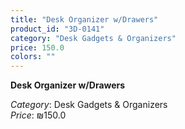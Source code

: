 ```yaml
---
title: "Desk Organizer w/Drawers"
product_id: "3D-0141"
category: "Desk Gadgets & Organizers"
price: 150.0
colors: ""
---
```


**Desk Organizer w/Drawers**

*Category*: Desk Gadgets & Organizers  
*Price*: ₪150.0

